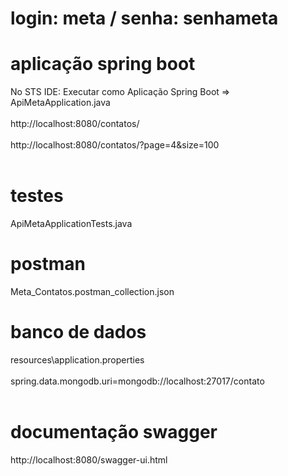 # login: meta / senha: senhameta

# aplicação spring boot
No STS IDE: Executar como Aplicação Spring Boot => ApiMetaApplication.java <br><br>
http://localhost:8080/contatos/ <br><br>
http://localhost:8080/contatos/?page=4&size=100 <br><br>

# testes
ApiMetaApplicationTests.java

# postman
Meta_Contatos.postman_collection.json

# banco de dados
resources\application.properties <br><br>
spring.data.mongodb.uri=mongodb://localhost:27017/contato <br><br>

# documentação swagger
http://localhost:8080/swagger-ui.html
